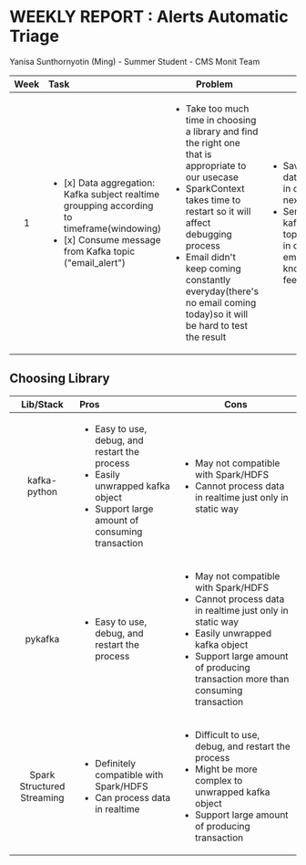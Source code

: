 WEEKLY REPORT : **Alerts Automatic Triage**
==============
Yanisa Sunthornyotin (Ming) - Summer Student - CMS Monit Team

|Week|        Task        |  Problem  | Next Step  | 
|:----:|:--------|------------| ------------|
| 1     | <ul><li>[x] Data aggregation: Kafka subject realtime groupping according to timeframe(windowing)</li><li>[x] Consume message from Kafka topic ("email_alert")</li></ul>| <ul><li> Take too much time in choosing a library and find the right one that is appropriate to our usecase</li><li>SparkContext takes time to restart so it will affect debugging process</li> <li> Email didn't keep coming constantly everyday(there's no email coming today)so it will be hard to test the result</li><ul> | <ul><li>Saving realtime dataframe to HDFS in order to process next (training data)</li> <li> Sending alert to kafka topic("snow_ticket") in order to send an email but still don't know how to get feedback from user</li><ul> |

Choosing Library
--------------
|Lib/Stack|        Pros        |  Cons  |
|:----:|:--------|------------| 
| kafka-python     | <ul><li>Easy to use, debug, and restart the process</li><li>Easily unwrapped kafka object</li><li>Support large amount of consuming transaction</li></ul>| <ul><li>May not compatible with Spark/HDFS</li><li> Cannot process data in realtime just only in static way</li><ul> |
| pykafka     | <ul><li>Easy to use, debug, and restart the process</li></ul>| <ul><li>May not compatible with Spark/HDFS</li><li> Cannot process data in realtime just only in static way</li><li>Easily unwrapped kafka object</li><li>Support large amount of producing transaction more than consuming transaction</li><ul> |
| Spark Structured Streaming     |  <ul><li> Definitely compatible with Spark/HDFS</li><li> Can process data in realtime</li><ul> |<ul><li>Difficult to use, debug, and restart the process</li><li>Might be more complex to unwrapped kafka object</li><li>Support large amount of producing transaction</li></ul>| 

